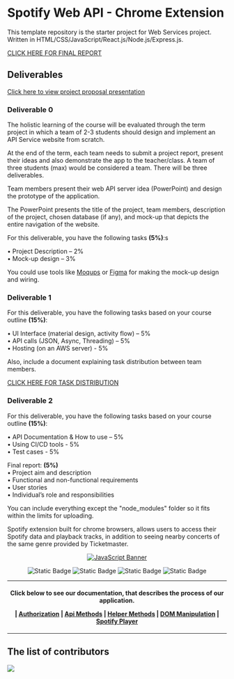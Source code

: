 # Spotify Web API - Chrome Extension

This template repository is the starter project for Web Services project. Written in HTML/CSS/JavaScript/React.js/Node.js/Express.js.

[CLICK HERE FOR FINAL REPORT](https://docs.google.com/document/d/1ysY1DAsTXbjlieGTFz_gwGkElfNS23b-MCi3ZhI0wN8/edit?usp=sharing)

## Deliverables

[Click here to view project proposal presentation](https://docs.google.com/presentation/d/1AXguj0c1HO43YrFlYmc2UgMp56H3QxALVl7zmdekDUs/edit?usp=sharing)

### Deliverable 0

The holistic learning of the course will be evaluated through the term project in which a team of 2-3 students should design and implement an API Service website from scratch.

At the end of the term, each team needs to submit a project report, present their ideas and also demonstrate the app to the teacher/class. A team of three students (max) would be considered a team. There will be three deliverables.

Team members present their web API server idea (PowerPoint) and design the prototype of the application.

The PowerPoint presents the title of the project, team members, description of the project, chosen database (if any), and mock-up that depicts the entire navigation of the website.

For this deliverable, you have the following tasks **(5%)**:s

• Project Description – 2%  
• Mock-up design – 3%

You could use tools like [Moqups](https://moqups.com/) or [Figma](https://www.figma.com/) for making the mock-up design and wiring.

### Deliverable 1

For this deliverable, you have the following tasks based on your course outline **(15%)**:

• UI Interface (material design, activity flow) – 5%  
• API calls (JSON, Async, Threading) – 5%  
• Hosting (on an AWS server) - 5%

Also, include a document explaining task distribution between team members.

[CLICK HERE FOR TASK DISTRIBUTION](https://drive.google.com/file/d/1piJe2UvzHpJZYtLgf-P2Pm0AB8WpJfeL/view?usp=sharing)

### Deliverable 2

For this deliverable, you have the following tasks based on your course outline **(15%)**:

• API Documentation & How to use – 5%  
• Using CI/CD tools - 5%  
• Test cases - 5%

Final report: **(5%)**  
• Project aim and description  
• Functional and non-functional requirements  
• User stories  
• Individual’s role and responsibilities

You can include everything except the "node_modules" folder so it fits within the limits for uploading.

Spotify extension built for chrome browsers, allows users to access their Spotify data and playback tracks, in addition to seeing nearby concerts of the same genre provided by Ticketmaster.

<div align="center">

[![JavaScript Banner][banner]](DIRECTORY.md)

![Static Badge](https://img.shields.io/badge/JavaScript%20-%20javascript?logoColor=%23000000&label=Language&color=%23f7df1e)
![Static Badge](https://img.shields.io/badge/Tailwind%20-%20tailwind?logoColor=%23000000&label=Styling&color=%2306b6d4)
![Static Badge](https://img.shields.io/badge/Markdown%20-%20md?label=Documentation&color=8A2BE2&link=https%3A%2F%2Fgithub.com%2Fjelmourne%2Fchromium-music-player%2Fblob%2Fmain%2FDOCUMENTATION.md)
![Static Badge](https://img.shields.io/badge/Welcome%20-%20contribution?label=Contributions)
</div>

---

<!-- Code documentation -->

<h4 align="center">
  Click below to see our documentation, that describes the process of our application.

  | [Authorization](https://github.com/jelmourne/chromium-music-player/blob/main/DOCUMENTATION.md#authorization) | [Api Methods](https://github.com/jelmourne/chromium-music-player/blob/main/DOCUMENTATION.md#api-methods) | [Helper Methods](https://github.com/jelmourne/chromium-music-player/blob/main/DOCUMENTATION.md#helper-methods) | [DOM Manipulation](https://github.com/jelmourne/chromium-music-player/blob/main/DOCUMENTATION.md#dom-manipulation) | [Spotify Player](https://github.com/jelmourne/chromium-music-player/blob/main/DOCUMENTATION.md#spotify-player)
</h4>



---

<!-- Banner Image -->

[banner]: https://storage.googleapis.com/pr-newsroom-wp/1/2018/11/folder_920_201707260845-1.png

## The list of contributors

<a href="https://github.com/jelmourne/chromium-music-player/graphs/contributors">
  <img src="https://contrib.rocks/image?repo=jelmourne/chromium-music-player" />
</a>
